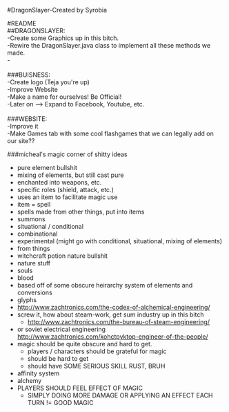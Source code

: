 #DragonSlayer-Created by Syrobia
<p>
#README<br>
##DRAGONSLAYER:<br>
-Create some Graphics up in this bitch.<br>
-Rewire the DragonSlayer.java class to implement all these methods we made.<br>
-<br>
<br>
###BUISNESS:<br>
-Create logo (Teja you're up)<br>
-Improve Website<br>
-Make a name for ourselves! Be Official!<br>
-Later on --> Expand to Facebook, Youtube, etc.<br>
<br>
###WEBSITE:<br>
-Improve it<br>
-Make Games tab with some cool flashgames that we can legally add on our site??<br>

###micheal's magic corner of shitty ideas
- pure element bullshit
- mixing of elements, but still cast pure
- enchanted into weapons, etc.
- specific roles (shield, attack, etc.)
- uses an item to facilitate magic use
- item = spell
- spells made from other things, put into items
- summons
- situational / conditional
- combinational
- experimental (might go with conditional, situational, mixing of elements)
- from things
- witchcraft potion nature bullshit
- nature stuff
- souls
- blood
- based off of some obscure heirarchy system of elements and conversions
- glyphs
- http://www.zachtronics.com/the-codex-of-alchemical-engineering/
- screw it, how about steam-work, get sum industry up in this bitch
  - http://www.zachtronics.com/the-bureau-of-steam-engineering/
- or soviet electrical engineering http://www.zachtronics.com/kohctpyktop-engineer-of-the-people/
- magic should be quite obscure and hard to get.
  - players / characters should be grateful for magic
  - should be hard to get
  - should have SOME SERIOUS SKILL RUST, BRUH
- affinity system
- alchemy
- PLAYERS SHOULD FEEL EFFECT OF MAGIC
  - SIMPLY DOING MORE DAMAGE OR APPLYING AN EFFECT EACH TURN != GOOD MAGIC
